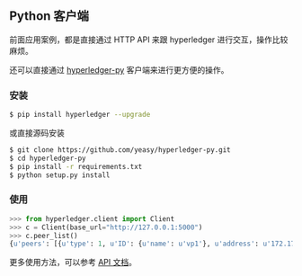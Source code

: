 ## Python 客户端
前面应用案例，都是直接通过 HTTP API 来跟 hyperledger 进行交互，操作比较麻烦。

还可以直接通过 [hyperledger-py](https://github.com/yeasy/hyperledger-py) 客户端来进行更方便的操作。

### 安装

```sh
$ pip install hyperledger --upgrade
```

或直接源码安装

```sh
$ git clone https://github.com/yeasy/hyperledger-py.git
$ cd hyperledger-py
$ pip install -r requirements.txt
$ python setup.py install
```

### 使用

```py
>>> from hyperledger.client import Client
>>> c = Client(base_url="http://127.0.0.1:5000")
>>> c.peer_list()
{u'peers': [{u'type': 1, u'ID': {u'name': u'vp1'}, u'address': u'172.17.0.2:30303'}, {u'type': 1, u'ID': {u'name': u'vp2'}, u'address': u'172.17.0.3:30303'}]}
```

更多使用方法，可以参考 [API 文档](https://github.com/yeasy/hyperledger-py/blob/master/docs/api.md)。



